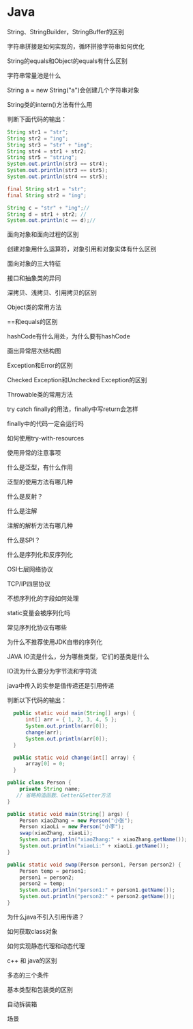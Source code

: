 # Java

String、StringBuilder，StringBuffer的区别

字符串拼接是如何实现的，循环拼接字符串如何优化

String的equals和Object的equals有什么区别

字符串常量池是什么

String a = new String("a")会创建几个字符串对象

String类的intern()方法有什么用

判断下面代码的输出：

```java
String str1 = "str";
String str2 = "ing";
String str3 = "str" + "ing";
String str4 = str1 + str2;
String str5 = "string";
System.out.println(str3 == str4);
System.out.println(str3 == str5);
System.out.println(str4 == str5);
```

```java
final String str1 = "str";
final String str2 = "ing";

String c = "str" + "ing";// 
String d = str1 + str2; // 
System.out.println(c == d);// 
```

面向对象和面向过程的区别

创建对象用什么运算符，对象引用和对象实体有什么区别

面向对象的三大特征

接口和抽象类的异同

深拷贝、浅拷贝、引用拷贝的区别

Object类的常用方法

==和equals的区别

hashCode有什么用处，为什么要有hashCode

画出异常层次结构图

Exception和Error的区别

Checked Exception和Unchecked Exception的区别

Throwable类的常用方法

try catch finally的用法，finally中写return会怎样

finally中的代码一定会运行吗

如何使用try-with-resources

使用异常的注意事项

什么是泛型，有什么作用

泛型的使用方法有哪几种

什么是反射？

什么是注解

注解的解析方法有哪几种

什么是SPI？

什么是序列化和反序列化

OSI七层网络协议

TCP/IP四层协议

不想序列化的字段如何处理

static变量会被序列化吗

常见序列化协议有哪些

为什么不推荐使用JDK自带的序列化

JAVA IO流是什么，分为哪些类型，它们的基类是什么

IO流为什么要分为字节流和字符流

java中传入的实参是值传递还是引用传递

判断以下代码的输出：

```java
  public static void main(String[] args) {
      int[] arr = { 1, 2, 3, 4, 5 };
      System.out.println(arr[0]);
      change(arr);
      System.out.println(arr[0]);
  }

  public static void change(int[] array) {
      array[0] = 0;
  }
```

```java
public class Person {
    private String name;
   // 省略构造函数、Getter&Setter方法
}

public static void main(String[] args) {
    Person xiaoZhang = new Person("小张");
    Person xiaoLi = new Person("小李");
    swap(xiaoZhang, xiaoLi);
    System.out.println("xiaoZhang:" + xiaoZhang.getName());
    System.out.println("xiaoLi:" + xiaoLi.getName());
}

public static void swap(Person person1, Person person2) {
    Person temp = person1;
    person1 = person2;
    person2 = temp;
    System.out.println("person1:" + person1.getName());
    System.out.println("person2:" + person2.getName());
}
```

为什么java不引入引用传递？

如何获取class对象

如何实现静态代理和动态代理



c++ 和 java的区别

多态的三个条件

基本类型和包装类的区别

自动拆装箱

场景
